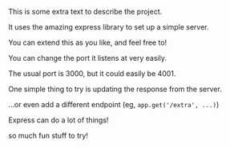 This is some extra text to describe the project.

It uses the amazing express library to set up a simple server.

You can extend this as you like, and feel free to!

You can change the port it listens at very easily.

The usual port is 3000, but it could easily be 4001.

One simple thing to try is updating the response from the server.

...or even add a different endpoint (eg, `app.get('/extra', ...)`)

Express can do a lot of things!

so much fun stuff to try!
